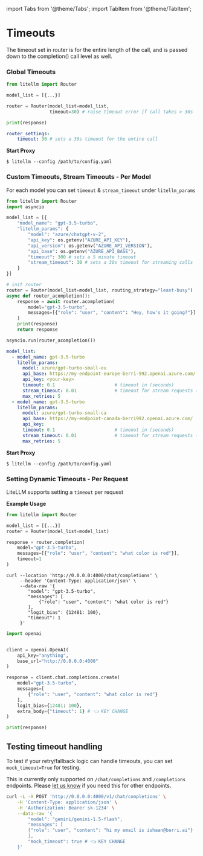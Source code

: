 import Tabs from '@theme/Tabs';
import TabItem from '@theme/TabItem';

# Timeouts

The timeout set in router is for the entire length of the call, and is passed down to the completion() call level as well. 

### Global Timeouts

<Tabs>
<TabItem value="sdk" label="SDK">

```python
from litellm import Router 

model_list = [{...}]

router = Router(model_list=model_list, 
                timeout=30) # raise timeout error if call takes > 30s 

print(response)
```

</TabItem>
<TabItem value="proxy" label="PROXY">

```yaml
router_settings:
    timeout: 30 # sets a 30s timeout for the entire call
```

**Start Proxy** 

```shell
$ litellm --config /path/to/config.yaml
```

</TabItem>
</Tabs>

### Custom Timeouts, Stream Timeouts - Per Model
For each model you can set `timeout` & `stream_timeout` under `litellm_params`

<Tabs>
<TabItem value="sdk" label="SDK">

```python
from litellm import Router 
import asyncio

model_list = [{
    "model_name": "gpt-3.5-turbo",
    "litellm_params": {
        "model": "azure/chatgpt-v-2",
        "api_key": os.getenv("AZURE_API_KEY"),
        "api_version": os.getenv("AZURE_API_VERSION"),
        "api_base": os.getenv("AZURE_API_BASE"),
        "timeout": 300 # sets a 5 minute timeout
        "stream_timeout": 30 # sets a 30s timeout for streaming calls
    }
}]

# init router
router = Router(model_list=model_list, routing_strategy="least-busy")
async def router_acompletion():
    response = await router.acompletion(
        model="gpt-3.5-turbo", 
        messages=[{"role": "user", "content": "Hey, how's it going?"}]
    )
    print(response)
    return response

asyncio.run(router_acompletion())
```

</TabItem>
<TabItem value="proxy" label="PROXY">

```yaml
model_list:
  - model_name: gpt-3.5-turbo
    litellm_params:
      model: azure/gpt-turbo-small-eu
      api_base: https://my-endpoint-europe-berri-992.openai.azure.com/
      api_key: <your-key>
      timeout: 0.1                      # timeout in (seconds)
      stream_timeout: 0.01              # timeout for stream requests (seconds)
      max_retries: 5
  - model_name: gpt-3.5-turbo
    litellm_params:
      model: azure/gpt-turbo-small-ca
      api_base: https://my-endpoint-canada-berri992.openai.azure.com/
      api_key: 
      timeout: 0.1                      # timeout in (seconds)
      stream_timeout: 0.01              # timeout for stream requests (seconds)
      max_retries: 5

```


**Start Proxy**

```shell
$ litellm --config /path/to/config.yaml
```


</TabItem>
</Tabs>


### Setting Dynamic Timeouts - Per Request

LiteLLM supports setting a `timeout` per request 

**Example Usage**
<Tabs>
<TabItem value="sdk" label="SDK">

```python
from litellm import Router 

model_list = [{...}]
router = Router(model_list=model_list)

response = router.completion(
    model="gpt-3.5-turbo", 
    messages=[{"role": "user", "content": "what color is red"}],
    timeout=1
)
```

</TabItem>
<TabItem value="proxy" label="PROXY">

<Tabs>
<TabItem value="Curl" label="Curl Request">

```shell
curl --location 'http://0.0.0.0:4000/chat/completions' \
     --header 'Content-Type: application/json' \
     --data-raw '{
        "model": "gpt-3.5-turbo",
        "messages": [
            {"role": "user", "content": "what color is red"}
        ],
        "logit_bias": {12481: 100},
        "timeout": 1
     }'
```
</TabItem>
<TabItem value="openai" label="OpenAI v1.0.0+">

```python
import openai


client = openai.OpenAI(
    api_key="anything",
    base_url="http://0.0.0.0:4000"
)

response = client.chat.completions.create(
    model="gpt-3.5-turbo",
    messages=[
        {"role": "user", "content": "what color is red"}
    ],
    logit_bias={12481: 100},
    extra_body={"timeout": 1} # 👈 KEY CHANGE
)

print(response)
```
</TabItem>
</Tabs>

</TabItem>
</Tabs>


## Testing timeout handling 

To test if your retry/fallback logic can handle timeouts, you can set `mock_timeout=True` for testing. 

This is currently only supported on `/chat/completions` and `/completions` endpoints. Please [let us know](https://github.com/BerriAI/litellm/issues) if you need this for other endpoints. 

```bash
curl -L -X POST 'http://0.0.0.0:4000/v1/chat/completions' \
    -H 'Content-Type: application/json' \
    -H 'Authorization: Bearer sk-1234' \
    --data-raw '{
        "model": "gemini/gemini-1.5-flash",
        "messages": [
        {"role": "user", "content": "hi my email is ishaan@berri.ai"}
        ],
        "mock_timeout": true # 👈 KEY CHANGE
    }'
```
